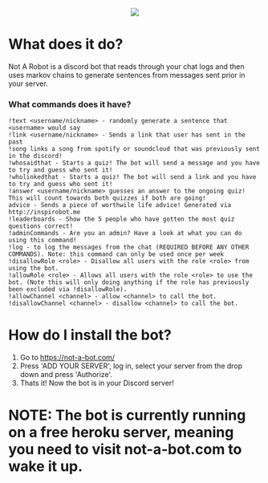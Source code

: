 <p align="center">
  <img src=http://i.imgur.com/KAG6MVo.png/>
</p>


# What does it do?
Not A Robot is a discord bot that reads through your chat logs and then uses markov chains to generate sentences from messages sent prior in your server.
### What commands does it have?
```
!text <username/nickname> - randomly generate a sentence that <username> would say
!link <username/nickname> - Sends a link that user has sent in the past
!song links a song from spotify or soundcloud that was previously sent in the discord!
!whosaidthat - Starts a quiz! The bot will send a message and you have to try and guess who sent it!
!wholinkedthat - Starts a quiz! The bot will send a link and you have to try and guess who sent it!
!answer <username/nickname> guesses an answer to the ongoing quiz! This will count towards both quizzes if both are going!
advice - Sends a piece of worthwile life advice! Generated via http://inspirobot.me
!leaderboards - Show the 5 people who have gotten the most quiz questions correct!
!adminCommands - Are you an admin? Have a look at what you can do using this command!
!log - to log the messages from the chat (REQUIRED BEFORE ANY OTHER COMMANDS). Note: this command can only be used once per week
!disallowRole <role> - Disallow all users with the role <role> from using the bot.
!allowRole <role> - Allows all users with the role <role> to use the bot. (Note this will only doing anything if the role has previously been excluded via !disallowRole).
!allowChannel <channel> - allow <channel> to call the bot.
!disallowChannel <channel> - disallow <channel> to call the bot.
```

# How do I install the bot?
1. Go to https://not-a-bot.com/
2. Press 'ADD YOUR SERVER', log in, select your server from the drop down and press 'Authorize'.
3. Thats it! Now the bot is in your Discord server!


# NOTE: The bot is currently running on a free heroku server, meaning you need to visit not-a-bot.com to wake it up. 
